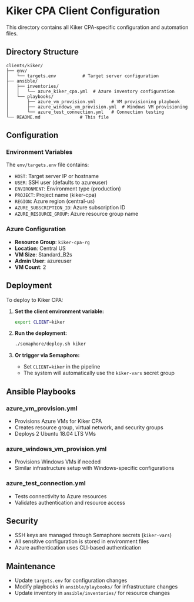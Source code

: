 # Kiker CPA Client Configuration

This directory contains all Kiker CPA-specific configuration and automation files.

## Directory Structure

```
clients/kiker/
├── env/
│   └── targets.env          # Target server configuration
├── ansible/
│   ├── inventories/
│   │   └── azure_kiker_cpa.yml  # Azure inventory configuration
│   └── playbooks/
│       ├── azure_vm_provision.yml      # VM provisioning playbook
│       ├── azure_windows_vm_provision.yml  # Windows VM provisioning
│       └── azure_test_connection.yml   # Connection testing
└── README.md               # This file
```

## Configuration

### Environment Variables

The `env/targets.env` file contains:
- `HOST`: Target server IP or hostname
- `USER`: SSH user (defaults to azureuser)
- `ENVIRONMENT`: Environment type (production)
- `PROJECT`: Project name (kiker-cpa)
- `REGION`: Azure region (central-us)
- `AZURE_SUBSCRIPTION_ID`: Azure subscription ID
- `AZURE_RESOURCE_GROUP`: Azure resource group name

### Azure Configuration

- **Resource Group**: `kiker-cpa-rg`
- **Location**: Central US
- **VM Size**: Standard_B2s
- **Admin User**: azureuser
- **VM Count**: 2

## Deployment

To deploy to Kiker CPA:

1. **Set the client environment variable:**
   ```bash
   export CLIENT=kiker
   ```

2. **Run the deployment:**
   ```bash
   ./semaphore/deploy.sh kiker
   ```

3. **Or trigger via Semaphore:**
   - Set `CLIENT=kiker` in the pipeline
   - The system will automatically use the `kiker-vars` secret group

## Ansible Playbooks

### azure_vm_provision.yml
- Provisions Azure VMs for Kiker CPA
- Creates resource group, virtual network, and security groups
- Deploys 2 Ubuntu 18.04 LTS VMs

### azure_windows_vm_provision.yml
- Provisions Windows VMs if needed
- Similar infrastructure setup with Windows-specific configurations

### azure_test_connection.yml
- Tests connectivity to Azure resources
- Validates authentication and resource access

## Security

- SSH keys are managed through Semaphore secrets (`kiker-vars`)
- All sensitive configuration is stored in environment files
- Azure authentication uses CLI-based authentication

## Maintenance

- Update `targets.env` for configuration changes
- Modify playbooks in `ansible/playbooks/` for infrastructure changes
- Update inventory in `ansible/inventories/` for resource changes
